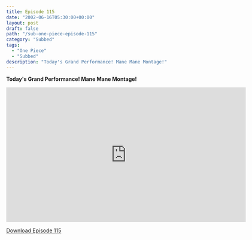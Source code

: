```yaml
---
title: Episode 115
date: "2002-06-16T05:30:00+00:00"
layout: post
draft: false
path: "/sub-one-piece-episode-115"
category: "Subbed"
tags:
  - "One Piece"
  - "Subbed"
description: "Today's Grand Performance! Mane Mane Montage!"
---
```


**Today's Grand Performance! Mane Mane Montage!**

<iframe width="640" height="360" src="https://www.rapidvideo.com/e/FXORE4ASBE" frameborder="0" marginwidth=0 marginheight=0 scrolling=no allowfullscreen></iframe>

<a href="http://ouo.io/qs/eCodkFEQ?s=https://rapidvid.to/d/https://www.rapidvideo.com/e/FXORE4ASBE">Download Episode 115</a>
